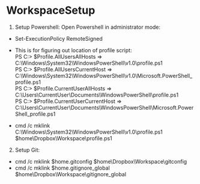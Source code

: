 # WorkspaceSetup

1. Setup Powershell:
Open Powershell in administrator mode:
* Set-ExecutionPolicy RemoteSigned
* This is for figuring out location of profile script:<br>
PS C:\> $Profile.AllUsersAllHosts    =>    C:\Windows\System32\WindowsPowerShell\v1.0\profile.ps1 <br>
PS C:\> $Profile.AllUsersCurrentHost   =>    C:\Windows\System32\WindowsPowerShell\v1.0\Microsoft.PowerShell_profile.ps1 <br>
PS C:\> $Profile.CurrentUserAllHosts    =>    C:\Users\CurrentUser\Documents\WindowsPowerShell\profile.ps1 <br>
PS C:\> $Profile.CurrentUserCurrentHost   =>   C:\Users\CurrentUser\Documents\WindowsPowerShell\Microsoft.PowerShell_profile.ps1 <br> 

* cmd /c mklink C:\Windows\System32\WindowsPowerShell\v1.0\profile.ps1 $home\Dropbox\Workspace\profile.ps1

2. Setup Git:
* cmd /c mklink $home\.gitconfig $home\Dropbox\Workspace\gitconfig
* cmd /c mklink $home\.gitignore_global $home\Dropbox\Workspace\gitignore_global
